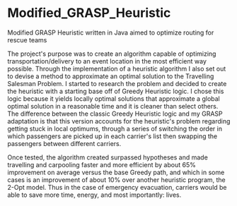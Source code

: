 # Modified_GRASP_Heuristic
Modified GRASP Heuristic written in Java aimed to optimize routing for rescue teams

The project's purpose was to create an algorithm capable of optimizing transportation/delivery to an event location in the most efficient 
way possible. Through the implementation of a heuristic algorithm I also set out to devise a method to approximate an optimal solution to
the Travelling Salesman Problem. I started to research the problem and decided to create the heuristic with a starting base off of
Greedy Heuristic logic. I chose this logic because it yields locally optimal solutions that approximate a global optimal solution in a 
reasonable time and it is cleaner than select others. The difference between the classic Greedy Heuristic logic and my GRASP adaptation is 
that this version accounts for the heuristic's problem regarding getting stuck in local optimums, through a series of switching the order 
in which passengers are picked up in each carrier's list then swapping the passengers between different carriers.

Once tested, the algorithm created surpassed hypotheses and made travelling and carpooling faster and more efficient by about 65% 
improvement on average versus the base Greedy path, and which in some cases is an improvement of about 10% over another heuristic program, 
the 2-Opt model. Thus in the case of emergency evacuation, carriers would be able to save more time, energy, and most importantly: lives.
